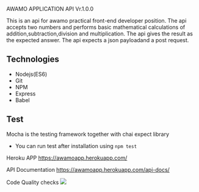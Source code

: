 AWAMO APPLICATION API Vr.1.0.0

This is an api for awamo practical front-end developer position. The api accepts two numbers and performs basic mathematical calculations of addition,subtraction,division and multiplication. The api gives the result as the expected answer. The api expects a json payloadand a post request.


## Technologies
  * Nodejs(ES6)
  * Git
  * NPM
  * Express
  * Babel

## Test
  Mocha is the testing framework together with chai expect library
  * You can run test after installation using <code>npm test</code>


Heroku APP
https://awamoapp.herokuapp.com/


API Documentation
https://awamoapp.herokuapp.com/api-docs/


Code Quality checks
<a href="https://codeclimate.com/github/nayebare/awamoapp/test_coverage"><img src="https://api.codeclimate.com/v1/badges/a3c64928f51911eeac87/test_coverage" />
</a>